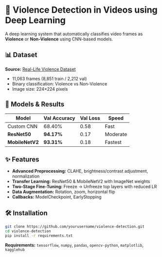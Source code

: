 # 🧠 Violence Detection in Videos using Deep Learning

A deep learning system that automatically classifies video frames as **Violence** or **Non-Violence** using CNN-based models.

## 📊 Dataset

**Source:** [Real-Life Violence Dataset](https://www.kaggle.com/datasets/karandeep98/real-life-violence-and-nonviolence-data)
- 11,063 frames (8,851 train / 2,212 val)
- Binary classification: Violence vs Non-Violence
- Image size: 224×224 pixels

## 🚀 Models & Results

| Model | Val Accuracy | Val Loss | Speed |
|-------|-------------|----------|-------|
| Custom CNN | 68.40% | 0.58 | Fast |
| **ResNet50** | **94.17%** | 0.17 | Moderate |
| **MobileNetV2** | **93.31%** | 0.18 | Fastest |

## ✨ Features

- **Advanced Preprocessing:** CLAHE, brightness/contrast adjustment, normalization
- **Transfer Learning:** ResNet50 & MobileNetV2 with ImageNet weights
- **Two-Stage Fine-Tuning:** Freeze → Unfreeze top layers with reduced LR
- **Data Augmentation:** Rotation, zoom, horizontal flip
- **Callbacks:** ModelCheckpoint, EarlyStopping

## 🛠️ Installation
```bash
git clone https://github.com/yourusername/violence-detection.git
cd violence-detection
pip install -r requirements.txt
```

**Requirements:** `tensorflow`, `numpy`, `pandas`, `opencv-python`, `matplotlib`, `kagglehub`
